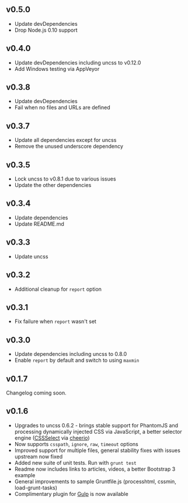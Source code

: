 ## v0.5.0
* Update devDependencies
* Drop Node.js 0.10 support

## v0.4.0
* Update devDependencies including uncss to v0.12.0
* Add Windows testing via AppVeyor

## v0.3.8
* Update devDependencies
* Fail when no files and URLs are defined

## v0.3.7
* Update all dependencies except for uncss
* Remove the unused underscore dependency

## v0.3.5
* Lock uncss to v0.8.1 due to various issues
* Update the other dependencies

## v0.3.4
* Update dependencies
* Update README.md

## v0.3.3
* Update uncss

## v0.3.2
* Additional cleanup for `report` option

## v0.3.1
* Fix failure when `report` wasn't set

## v0.3.0
* Update dependencies including uncss to 0.8.0
* Enable `report` by default and switch to using `maxmin`

## v0.1.7

Changelog coming soon.

## v0.1.6

* Upgrades to uncss 0.6.2 - brings stable support for PhantomJS and processing dynamically injected CSS via JavaScript, a better selector engine ([CSSSelect](https://npmjs.org/package/CSSselect) via [cheerio](https://npmjs.org/package/cheerio))
* Now supports `csspath`, `ignore`, `raw`, `timeout` options
* Improved support for multiple files, general stability fixes with issues upstream now fixed
* Added new suite of unit tests. Run with `grunt test`
* Readme now includes links to articles, videos, a better Bootstrap 3 example
* General improvements to sample Gruntfile.js (processhtml, cssmin, load-grunt-tasks)
* Complimentary plugin for [Gulp](https://github.com/addyosmani/gulp-uncss-task) is now available
